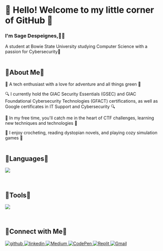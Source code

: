 # 🌸 Hello! Welcome to my little corner of GitHub 🌼
### I'm Sage Despeignes,👩‍💻
  
A student at Bowie State University studying Computer Science with a passion for Cybersecurity🌱  
<br/>  

## 🌷About Me🌷 
  

🌿 A tech enthusiast with a love for adventure and all things green 🌿

🔍 I currently hold the GIAC Security Essentials (GSEC) and GIAC Foundational Cybersecurity Technologies (GFACT) certifications, as well as Google certificates in IT Support and Cybersecurity 🔍

🍵 In my free time, you'll catch me in the heart of CTF challenges, learning new techniques and technologies 🍵

🏡 I enjoy crocheting, reading dystopian novels, and playing cozy simulation games 🏡  
<br/> 

## 🌻Languages🌻
<p align="left">
  <a href="https://skillicons.dev">
    <img src="https://skillicons.dev/icons?i=c,py,java,js,html,css,bash,md" />
  </a>
</p>
<br/>

## 🌺Tools🌺
<p align="left">
  <a href="https://skillicons.dev">
    <img src="https://skillicons.dev/icons?i=git,docker,linux,vscode,idea" />
  </a>
</p>
<br/>

## 🌾Connect with Me🌾  
<a href="https://github.com/saged0" target="_blank">
<img src=https://img.shields.io/badge/github-%2324292e.svg?&style=for-the-badge&logo=github&logoColor=white alt=github style="margin-bottom: 5px;" />
</a>

<a href="https://linkedin.com/in/sage-despeignes" target="_blank">
<img src=https://img.shields.io/badge/linkedin-%231E77B5.svg?&style=for-the-badge&logo=linkedin&logoColor=white alt=linkedin style="margin-bottom: 5px;" />
</a> 

<a href="https://medium.com/@sagemd" target="_blank">
  <img src="https://img.shields.io/badge/Medium-12100E?style=for-the-badge&logo=medium&logoColor=white" alt="Medium" />
</a>

<a href="https://codepen.io/Sagemd" target="_blank">
  <img src="https://img.shields.io/badge/Codepen-000000?style=for-the-badge&logo=codepen&logoColor=white" alt="CodePen" />
</a>

<a href="https://replit.com/@Saged0" target="_blank">
  <img src="https://img.shields.io/badge/replit-667881?style=for-the-badge&logo=replit&logoColor=white" alt="Replit" />
</a>

<a href="mailto:despeignes.sage@gmail.com" target="_blank">
  <img src="https://img.shields.io/badge/Gmail-D14836?style=for-the-badge&logo=gmail&logoColor=white" alt="Gmail" style="margin-bottom: 5px;" />
</a>
<br />

